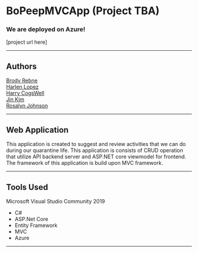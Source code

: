 # BoPeepMVCApp (Project TBA)



### We are deployed on Azure!

[project url here]

---

## Authors

[Brody Rebne](https://github.com/brody-rebne)  
[Harlen Lopez](https://github.com/harlenlopez)  
[Harry CogsWell](https://github.com/HCoggers)  
[Jin Kim](https://github.com/jinwoov)  
[Rosalyn Johnson](https://github.com/rosbobos)

---

## Web Application

This application is created to suggest and review activities that we can do during our quarantine life. This application is consists of CRUD operation that utilize API backend server and ASP.NET core viewmodel for frontend. The framework of this application is build upon MVC framework. 

---

## Tools Used
Microsoft Visual Studio Community 2019

- C#
- ASP.Net Core
- Entity Framework
- MVC
- Azure

---